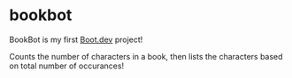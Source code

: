 # bookbot

BookBot is my first [Boot.dev](https://www.boot.dev) project!

Counts the number of characters in a book, then lists the characters based on total number of occurances!
